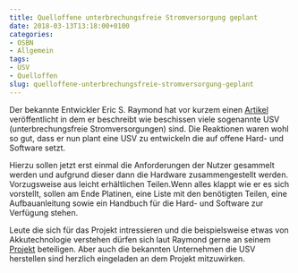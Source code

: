 ```yaml
---
title: Quelloffene unterbrechungsfreie Stromversorgung geplant
date: 2018-03-13T13:18:00+0100
categories:
- OSBN
- Allgemein
tags:
- USV
- Quelloffen
slug: quelloffene-unterbrechungsfreie-stromversorgung-geplant
---
```

Der bekannte Entwickler Eric S. Raymond hat vor kurzem einen [Artikel](http://esr.ibiblio.org/?p=7839) veröffentlicht in dem er beschreibt wie beschissen viele sogenannte USV (unterbrechungsfreie Stromversorgungen) sind. Die Reaktionen waren wohl so gut, dass er nun plant eine USV zu entwickeln die auf offene Hard- und Software setzt.

Hierzu sollen jetzt erst einmal die Anforderungen der Nutzer gesammelt werden und aufgrund dieser dann die Hardware zusammengestellt werden. Vorzugsweise aus leicht erhältlichen Teilen.Wenn alles klappt wie er es sich vorstellt, sollen am Ende Platinen, eine Liste mit den benötigten Teilen, eine Aufbauanleitung sowie ein Handbuch für die Hard- und Software zur Verfügung stehen.

Leute die sich für das Projekt intressieren und die beispielsweise etwas von Akkutechnologie verstehen dürfen sich laut Raymond gerne an seinem [Projekt](https://gitlab.com/esr/upside) beteiligen. Aber auch die bekannten Unternehmen die USV herstellen sind herzlich eingeladen an dem Projekt mitzuwirken.